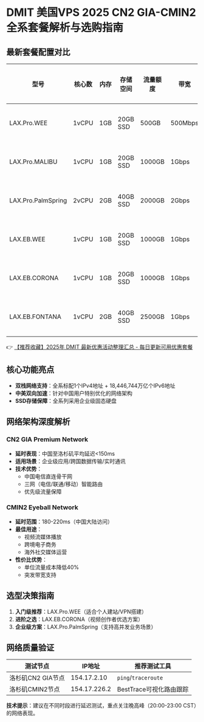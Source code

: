 # DMIT 美国VPS 2025 CN2 GIA-CMIN2 全系套餐解析与选购指南

## 最新套餐配置对比
| 型号            | 核心数 | 内存   | 存储空间 | 流量额度 | 带宽    | 网络架构  | 价格（年付） | 直达链接                    |
|-----------------|--------|--------|----------|----------|---------|-----------|--------------|-----------------------------|
| LAX.Pro.WEE     | 1vCPU  | 1GB    | 20GB SSD | 500GB    | 500Mbps | CN2 GIA   | $36.9        | [立即选购](https://bit.ly/dmit_coupon) |
| LAX.Pro.MALIBU  | 1vCPU  | 1GB    | 20GB SSD | 1000GB   | 1Gbps   | CN2 GIA   | $49.9        | [立即选购](https://bit.ly/dmit_coupon) |
| LAX.Pro.PalmSpring | 2vCPU | 2GB    | 40GB SSD | 2000GB   | 2Gbps   | CN2 GIA   | $100         | [立即选购](https://bit.ly/dmit_coupon) |
| LAX.EB.WEE      | 1vCPU  | 1GB    | 20GB SSD | 1000GB   | 1Gbps   | CMIN2     | $39.9        | [立即选购](https://bit.ly/dmit_coupon) |
| LAX.EB.CORONA   | 1vCPU  | 1GB    | 20GB SSD | 1000GB   | 1Gbps   | CMIN2     | $49.9        | [立即选购](https://bit.ly/dmit_coupon) |
| LAX.EB.FONTANA  | 1vCPU  | 2GB    | 40GB SSD | 2500GB   | 1Gbps   | CMIN2     | $100         | [立即选购](https://bit.ly/dmit_coupon) |

👉 [【推荐收藏】2025年 DMIT 最新优惠活动整理汇总 - 每日更新可用优惠套餐](https://bit.ly/dmit_coupon)

## 核心功能亮点
- **双栈网络支持**：全系标配1个IPv4地址 + 18,446,744万亿个IPv6地址
- **中美双向加速**：针对中国用户特别优化的网络架构
- **SSD存储保障**：全系列采用企业级固态硬盘

## 网络架构深度解析
### CN2 GIA Premium Network
- **延时表现**：中国至洛杉矶平均延迟<150ms
- **适用场景**：企业级应用/跨国数据传输/实时通讯
- **技术优势**：
  - 中国电信直连骨干网
  - 三网（电信/联通/移动）智能路由
  - 优先级流量保障

### CMIN2 Eyeball Network
- **延时范围**：180-220ms（中国大陆访问）
- **最佳用途**：
  - 视频流媒体播放
  - 跨境电子商务
  - 海外社交媒体运营
- **性价比优势**：
  - 单位流量成本降低40%
  - 突发带宽支持

## 选型决策指南
1. **入门级推荐**：LAX.Pro.WEE（适合个人建站/VPN搭建）
2. **进阶之选**：LAX.EB.CORONA（视频创作者优选方案）
3. **企业级方案**：LAX.Pro.PalmSpring（支持高并发业务场景）

## 网络质量验证
| 测试节点         | IP地址        | 推荐测试工具               |
|------------------|---------------|---------------------------|
| 洛杉矶CN2 GIA节点 | 154.17.2.10   | `ping`/`traceroute`       |
| 洛杉矶CMIN2节点  | 154.17.226.2  | BestTrace可视化路由跟踪   |

**技术提示**：建议在不同时段进行延迟测试，重点关注晚高峰（20:00-23:00 CST）的网络表现。